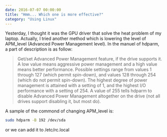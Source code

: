 ```yaml
---
date: 2016-07-07 00:00:00
title: "Hmm... Which one is more effective?"
category: "Using Linux"
---
```


Yesterday, I thought it was the GPU driver that solve the heat problem of my laptop. Actually, I tried another method which is lowering the level of APM_level (Advanced Power Management level). In the manuel of hdparm, a part of description is as follow:

>Get/set Advanced Power Management feature, if the drive supports it.  A low value means aggressive power management and a high value means better performance. Possible settings range from values 1 through 127 (which permit spin-down), and values 128 through 254 (which do not permit spin-down). The highest degree of power management is attained with a setting of 1, and the highest I/O performance with a setting of 254. A value of 255 tells hdparm to disable Advanced Power Management altogether on the drive (not all drives support disabling it, but most do).

A sample of the commond of changing APM_level is:

```bash
sudo hdparm -B 192 /dev/sda
```

or we can add it to /etc/rc.local